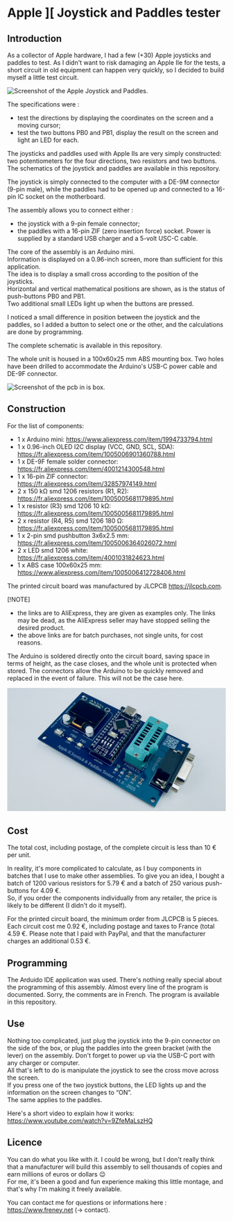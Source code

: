 # Apple ][ Joystick and Paddles tester

## Introduction

As a collector of Apple hardware, I had a few (+30) Apple joysticks and paddles to test. As I didn't want to risk damaging an Apple IIe for the tests, a short circuit in old equipment can happen very quickly, so I decided to build myself a little test circuit.

![Screenshot of the Apple Joystick and Paddles.](/pictures/joystick_and_paddles.jpg)


The specifications were :
- test the directions by displaying the coordinates on the screen and a moving cursor;
- test the two buttons PB0 and PB1, display the result on the screen and light an LED for each.

The joysticks and paddles used with Apple IIs are very simply constructed: two potentiometers for the four directions, two resistors and two buttons. The schematics of the joystick and paddles are available in this repository.

The joystick is simply connected to the computer with a DE-9M connector (9-pin male), while the paddles had to be opened up and connected to a 16-pin IC socket on the motherboard.

The assembly allows you to connect either :
- the joystick with a 9-pin female connector;
- the paddles with a 16-pin ZIF (zero insertion force) socket.
Power is supplied by a standard USB charger and a 5-volt USC-C cable.

The core of the assembly is an Arduino mini.\
Information is displayed on a 0.96-inch screen, more than sufficient for this application.\
The idea is to display a small cross according to the position of the joysticks.\
Horizontal and vertical mathematical positions are shown, as is the status of push-buttons PB0 and PB1.\
Two additional small LEDs light up when the buttons are pressed.

I noticed a small difference in position between the joystick and the paddles, so I added a button to select one or the other, and the calculations are done by programming.

The complete schematic is available in this repository.

The whole unit is housed in a 100x60x25 mm ABS mounting box. Two holes have been drilled to accommodate the Arduino's USB-C power cable and DE-9F connector.


![Screenshot of the pcb in is box.](/pictures/Testeur_Joystick_boitier_complet.jpg)


## Construction

For the list of components:

- 1 x Arduino mini: https://www.aliexpress.com/item/1994733794.html
- 1 x 0.96-inch OLED I2C display (VCC, GND, SCL, SDA): https://fr.aliexpress.com/item/1005006901360788.html
- 1 x DE-9F female solder connector: https://fr.aliexpress.com/item/4001214300548.html
- 1 x 16-pin ZIF connector: https://fr.aliexpress.com/item/32857974149.html
- 2 x 150 kΩ smd 1206 resistors (R1, R2): https://fr.aliexpress.com/item/1005005681179895.html
- 1 x resistor (R3) smd 1206 10 kΩ: https://fr.aliexpress.com/item/1005005681179895.html
- 2 x resistor (R4, R5) smd 1206 180 Ω: https://fr.aliexpress.com/item/1005005681179895.html
- 1 x 2-pin smd pushbutton 3x6x2.5 mm: https://fr.aliexpress.com/item/1005006364026072.html
- 2 x LED smd 1206 white: https://fr.aliexpress.com/item/4001031824623.html
- 1 x ABS case 100x60x25 mm: https://www.aliexpress.com/item/1005006412728406.html

The printed circuit board was manufactured by JLCPCB https://jlcpcb.com.

[!NOTE]
- the links are to AliExpress, they are given as examples only. The links may be dead, as the AliExpress seller may have stopped selling the desired product.
- the above links are for batch purchases, not single units, for cost reasons.

The Arduino is soldered directly onto the circuit board, saving space in terms of height, as the case closes, and the whole unit is protected when stored. The connectors allow the Arduino to be quickly removed and replaced in the event of failure. This will not be the case here.

![Screenshot of the pcb.](/pictures/Testeur_Joystick_composants.jpg)


## Cost

The total cost, including postage, of the complete circuit is less than 10 € per unit.

In reality, it's more complicated to calculate, as I buy components in batches that I use to make other assemblies. To give you an idea, I bought a batch of 1200 various resistors for 5.79 € and a batch of 250 various push-buttons for 4.09 €.\
So, if you order the components individually from any retailer, the price is likely to be different (I didn't do it myself).

For the printed circuit board, the minimum order from JLCPCB is 5 pieces. Each circuit cost me 0.92 €, including postage and taxes to France (total 4.59 €. Please note that I paid with PayPal, and that the manufacturer charges an additional 0.53 €.


## Programming

The Arduido IDE application was used. There's nothing really special about the programming of this assembly. Almost every line of the program is documented. Sorry, the comments are in French. The program is available in this repository.


## Use

Nothing too complicated, just plug the joystick into the 9-pin connector on the side of the box, or plug the paddles into the green bracket (with the lever) on the assembly.
Don't forget to power up via the USB-C port with any charger or computer.\
All that's left to do is manipulate the joystick to see the cross move across the screen.\
If you press one of the two joystick buttons, the LED lights up and the information on the screen changes to “ON”.\
The same applies to the paddles.

Here's a short video to explain how it works:
https://www.youtube.com/watch?v=9ZfeMaLszHQ


## Licence

You can do what you like with it. I could be wrong, but I don't really think that a manufacturer will build this assembly to sell thousands of copies and earn millions of euros or dollars :wink:\
For me, it's been a good and fun experience making this little montage, and that's why I'm making it freely available. 

You can contact me for questions or informations here : https://www.freney.net (-> contact).


